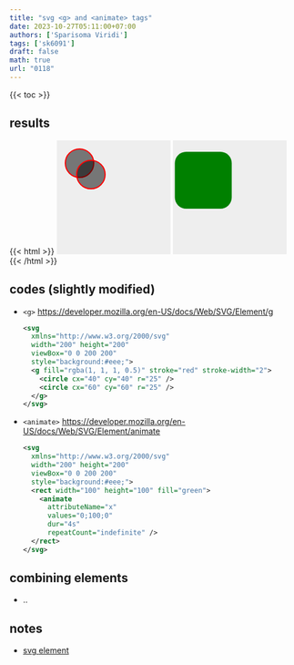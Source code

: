 ```yaml
---
title: "svg <g> and <animate> tags"
date: 2023-10-27T05:11:00+07:00
authors: ['Sparisoma Viridi']
tags: ['sk6091']
draft: false
math: true
url: "0118"
---
```

{{< toc >}}


## results
{{< html >}}
<svg
  xmlns="http://www.w3.org/2000/svg"
  width="200" height="200"
  viewBox="0 0 200 200"
  style="background:#eee;">
  <g fill="rgba(1, 1, 1, 0.5)" stroke="red" stroke-width="2">
    <circle cx="40" cy="40" r="25" />
    <circle cx="60" cy="60" r="25" />
  </g>
</svg>
<svg
  xmlns="http://www.w3.org/2000/svg"
  width="200" height="200"
  viewBox="0 0 200 200"
  style="background:#eee;">
  <rect width="100" height="100" fill="green" y="20" ry="20">
    <animate
      attributeName="x"
      values="0;100;0"
      dur="4s"
      repeatCount="indefinite" />
  </rect>
</svg>
{{< /html >}}


## codes (slightly modified)
+ `<g>` https://developer.mozilla.org/en-US/docs/Web/SVG/Element/g
  ```svg
  <svg
    xmlns="http://www.w3.org/2000/svg"
    width="200" height="200"
    viewBox="0 0 200 200"
    style="background:#eee;">
    <g fill="rgba(1, 1, 1, 0.5)" stroke="red" stroke-width="2">
      <circle cx="40" cy="40" r="25" />
      <circle cx="60" cy="60" r="25" />
    </g>
  </svg>
  ```
+ `<animate>` https://developer.mozilla.org/en-US/docs/Web/SVG/Element/animate
  ```svg
  <svg
    xmlns="http://www.w3.org/2000/svg"
    width="200" height="200"
    viewBox="0 0 200 200"
    style="background:#eee;">
    <rect width="100" height="100" fill="green">
      <animate
        attributeName="x"
        values="0;100;0"
        dur="4s"
        repeatCount="indefinite" />
    </rect>
  </svg>
  ```


## combining elements
+ ..


## notes
+ [svg <g> element](../0075)